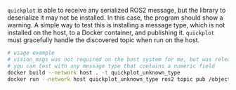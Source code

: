 `quickplot` is able to receive any serialized ROS2 message, but the library to deserialize it may not be installed.
In this case, the program should show a warning.
A simple way to test this is installing a message type, which is not installed on the host, to a Docker container, and publishing it.
`quickplot` must gracefully handle the discovered topic when run on the host.

```bash
# usage example
# vision_msgs was not required on the host system for me, but was released to galactic
# you can test with any message type that contains a numeric field
docker build --network host . -t quickplot_unknown_type
docker run --network host quickplot_unknown_type ros2 topic pub /object vision_msgs/msg/ObjectHypothesis
```